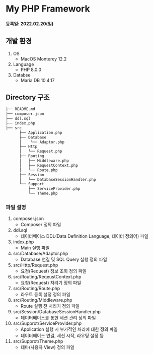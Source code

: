# My PHP Framework

#### 등록일: 2022.02.20(일)

## 개발 환경

1. OS
    - MacOS Monterey 12.2
2. Language
    - PHP 8.0.0
3. Databse
    - Maria DB 10.4.17

## Directory 구조

```bash
├── README.md
├── composer.json
├── ddl.sql
├── index.php
├── src
      ├── Application.php
      ├── Database
      │    └── Adaptor.php
      ├── Http
      │   └── Request.php
      ├── Routing
      │   ├── Middleware.php
      │   ├── RequestContext.php
      │   └── Route.php
      ├── Session
      │   └── DatabaseSessionHandler.php
      └── Support
          ├── ServiceProvider.php
          └── Theme.php
```

### 파일 설명

1. composer.json
    - Composer 정의 파일
2. ddl.sql
    - 데이터베이스 DDL(Data Definition Language, 데이터 정의어) 파일
3. index.php
    - Main 실행 파일
4. src/Database/Adaptor.php
    - Database 연결 및 SQL Query 실행 정의 파일
5. src/Http/Request.php
    - 요청(Request) 정보 조회 정의 파일
6. src/Routing/ReqeustContext.php
    - 요청(Request) 처리기 정의 파일
7. src/Routing/Route.php
    - 라우트 등록 설정 정의 파일
8. src/Routing/Middleware.php
    - Route 실행 전 처리기 정의 파일
9. src/Session/DatabaseSessionHandler.php
    - 데이터베이스를 통한 세션 관리 정의 파일
10. src/Supprot/ServiceProvider.php
    - Application 실행 시 부가적인 처리에 대한 정의 파일
    - 데이터베이스 연결, 세션 시작, 라우팅 설정 등
11. src/Supprot/Theme.php
    - 테마(사용자 View) 정의 파일